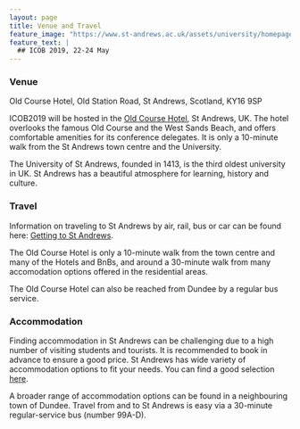 ```yaml
---
layout: page
title: Venue and Travel
feature_image: "https://www.st-andrews.ac.uk/assets/university/homepage/images/hero-banner/st-andrews-hero-banner-sep-2018.jpg"
feature_text: |
  ## ICOB 2019, 22-24 May
---
```


### Venue

Old Course Hotel, Old Station Road, St Andrews, Scotland, KY16 9SP

ICOB2019 will be hosted in the [Old Course Hotel](https://www.oldcoursehotel.co.uk/ "visit Old Course Hotel website"), St Andrews, UK. The hotel overlooks the famous Old Course and the West Sands Beach, and offers comfortable amenities for its conference delegates. It is only a 10-minute walk from the St Andrews town centre and the University.

The University of St Andrews, founded in 1413, is the third oldest university in UK. St Andrews has a beautiful atmosphere for learning, history and culture. 

### Travel

Information on traveling to St Andrews by air, rail, bus or car can be found here: [Getting to St Andrews](https://www.st-andrews.ac.uk/visiting/travel/).

The Old Course Hotel is only a 10-minute walk from the town centre and many of the Hotels and BnBs, and around a 30-minute walk from many accomodation options offered in the residential areas.

The Old Course Hotel can also be reached from Dundee by a regular bus service.

### Accommodation

Finding accommodation in St Andrews can be challenging due to a high number of visiting students and tourists. It is recommended to book in advance to ensure a good price. St Andrews has wide variety of accommodation options to fit your needs. You can find a good selection [here](https://www.visitstandrews.com/stay/).

A broader range of accommodation options can be found in a neighbouring town of Dundee. Travel from and to St Andrews is easy via a 30-minute regular-service bus (number 99A-D).